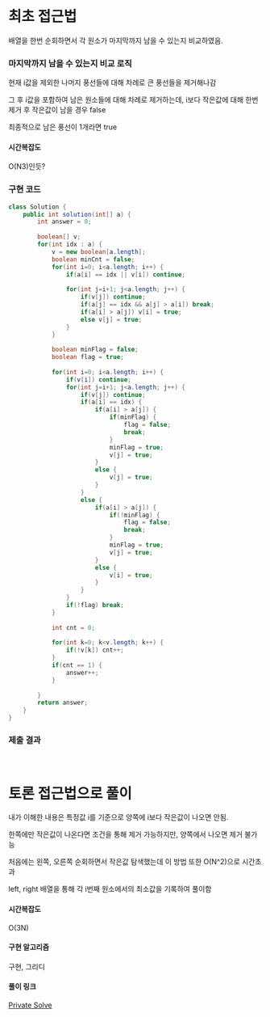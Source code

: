 # 최초 접근법
배열을 한번 순회하면서 각 원소가 마지막까지 남을 수 있는지 비교하였음.

### 마지막까지 남을 수 있는지 비교 로직
<p> 현재 i값을 제외한 나머지 풍선들에 대해 차례로 큰 풍선들을 제거해나감 </p>
<p> 그 후 i값을 포함하여 남은 원소들에 대해 차례로 제거하는데, i보다 작은값에 대해 한번 제거 후 작은값이 남을 경우 false</p>
<p> 최종적으로 남은 풍선이 1개라면 true </p>

#### 시간복잡도
<p> O(N3)인듯? </p>

### 구현 코드
```java
class Solution {
    public int solution(int[] a) {
        int answer = 0;
        
        boolean[] v;
        for(int idx : a) {
            v = new boolean[a.length];
            boolean minCnt = false;
            for(int i=0; i<a.length; i++) {
                if(a[i] == idx || v[i]) continue;
                
                for(int j=i+1; j<a.length; j++) {
                    if(v[j]) continue;
                    if(a[j] == idx && a[j] > a[i]) break;
                    if(a[i] > a[j]) v[i] = true;
                    else v[j] = true;
                }
            }
            
            boolean minFlag = false;
            boolean flag = true;
            
            for(int i=0; i<a.length; i++) {
                if(v[i]) continue;
                for(int j=i+1; j<a.length; j++) {
                    if(v[j]) continue;
                    if(a[i] == idx) {
                        if(a[i] > a[j]) {
                            if(minFlag) {
                                flag = false;
                                break;
                            }
                            minFlag = true;
                            v[j] = true;
                        }
                        else {
                            v[j] = true;
                        }
                    }
                    else {
                        if(a[i] > a[j]) {
                            if(!minFlag) {
                                flag = false;
                                break;
                            }
                            minFlag = true;
                            v[j] = true;
                        }
                        else {
                            v[i] = true;
                        }
                    }
                }
                if(!flag) break;
            }
            
            int cnt = 0;
            
            for(int k=0; k<v.length; k++) {
                if(!v[k]) cnt++;
            }
            if(cnt == 1) {
                answer++;
            }
            
        }
        return answer;
    }
}
```

### 제출 결과


<br>

# 토론 접근법으로 풀이
<p> 내가 이해한 내용은 특정값 i를 기준으로 양쪽에 i보다 작은값이 나오면 안됨.</p>
<p> 한쪽에만 작은값이 나온다면 조건을 통해 제거 가능하지만, 양쪽에서 나오면 제거 불가능 </p>
<p> 처음에는 왼쪽, 오른쪽 순회하면서 작은값 탐색했는데 이 방법 또한 O(N^2)으로 시간초과 </p>
<P> left, right 배열을 통해 각 i번째 원소에서의 최소값을 기록하여 풀이함 </P>

#### 시간복잡도
O(3N)

#### 구현 알고리즘
<p> 구현, 그리디 </p>

#### 풀이 링크
[Private Solve](http://)

